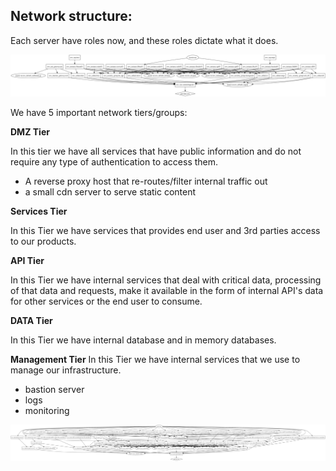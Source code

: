 ## Network structure:
Each server have roles now, and these roles dictate what it does.

![Diagram - Simple Overview](https://github.com/numiralofe/automation/blob/master/commitApp_POC/Documentation/Diagram-simpleView.png)


We have 5 important network tiers/groups:

**DMZ Tier**

In this tier we have all services that have public information and do not require any type of authentication to access them.
 - A reverse proxy host that re-routes/filter internal traffic out
 - a small cdn server to serve static content


**Services Tier**

In this Tier we have services that provides end user and 3rd parties access to our products.


**API Tier**

In this Tier we have internal services that deal with critical data, processing of that data and requests, make it available in the form of internal API's data for other services or the end user to consume.


**DATA Tier**

In this Tier we have internal database and in memory databases.


**Management Tier**
In this Tier we have internal services that we use to manage our infrastructure.
- bastion server
- logs
- monitoring


![Diagram - Expanded Overview](https://github.com/numiralofe/automation/blob/master/commitApp_POC/Documentation/Diagram-expandedView.png)
